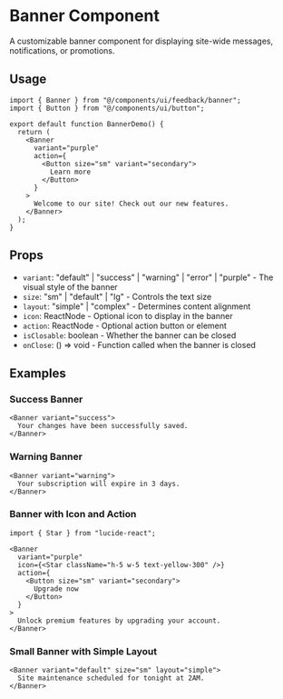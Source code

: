 # Banner Component

A customizable banner component for displaying site-wide messages, notifications, or promotions.

## Usage

```tsx
import { Banner } from "@/components/ui/feedback/banner";
import { Button } from "@/components/ui/button";

export default function BannerDemo() {
  return (
    <Banner 
      variant="purple"
      action={
        <Button size="sm" variant="secondary">
          Learn more
        </Button>
      }
    >
      Welcome to our site! Check out our new features.
    </Banner>
  );
}
```

## Props

- `variant`: "default" | "success" | "warning" | "error" | "purple" - The visual style of the banner
- `size`: "sm" | "default" | "lg" - Controls the text size
- `layout`: "simple" | "complex" - Determines content alignment
- `icon`: ReactNode - Optional icon to display in the banner
- `action`: ReactNode - Optional action button or element
- `isClosable`: boolean - Whether the banner can be closed
- `onClose`: () => void - Function called when the banner is closed

## Examples

### Success Banner

```tsx
<Banner variant="success">
  Your changes have been successfully saved.
</Banner>
```

### Warning Banner

```tsx
<Banner variant="warning">
  Your subscription will expire in 3 days.
</Banner>
```

### Banner with Icon and Action

```tsx
import { Star } from "lucide-react";

<Banner 
  variant="purple"
  icon={<Star className="h-5 w-5 text-yellow-300" />}
  action={
    <Button size="sm" variant="secondary">
      Upgrade now
    </Button>
  }
>
  Unlock premium features by upgrading your account.
</Banner>
```

### Small Banner with Simple Layout

```tsx
<Banner variant="default" size="sm" layout="simple">
  Site maintenance scheduled for tonight at 2AM.
</Banner>
```
